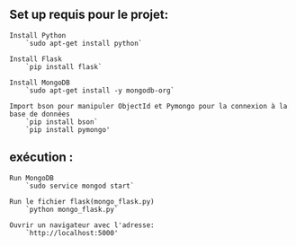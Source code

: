 ## Set up requis pour le projet:

	Install Python
		`sudo apt-get install python`
		
	Install Flask 
		`pip install flask`
		
	Install MongoDB 
		`sudo apt-get install -y mongodb-org`
			
	Import bson pour manipuler ObjectId et Pymongo pour la connexion à la base de données
		`pip install bson`
		`pip install pymongo'
		

## exécution :
	Run MongoDB
		`sudo service mongod start`
	
	Run le fichier flask(mongo_flask.py)
		`python mongo_flask.py`

	Ouvrir un navigateur avec l'adresse:
		`http://localhost:5000'


